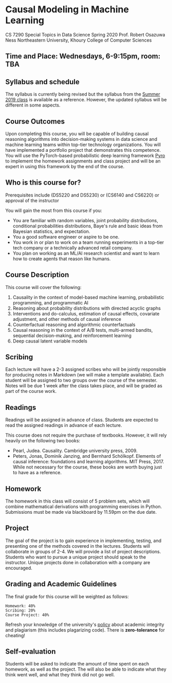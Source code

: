 # Causal Modeling in Machine Learning

CS 7290 Special Topics in Data Science
Spring 2020
Prof. Robert Osazuwa Ness
Northeastern University, Khoury College of Computer Sciences
  	
## Time and Place: Wednesdays, 6-9:15pm, room: TBA

## Syllabus and schedule

The syllabus is currently being revised but the syllabus from the [Summer 2019 class](https://github.com/robertness/causalML/blob/master/syllabus.md) is available as a reference.  However, the updated syllabus will be different in some aspects.

## Course Outcomes

Upon completing this course, you will be capable of building causal reasoning algorithms into decision-making systems in data science and machine learning teams within top-tier technology organizations.  You will have implemented a portfolio project that demonstrates this competence.  You will use the PyTorch-based probabilistic deep learning framework [Pyro](http://pyro.ai/) to implement the homework assignments and class project and will be an expert in using this framework by the end of the course.

## Who is this course for?

Prerequisites include (DS5220 and DS5230) or (CS6140 and CS6220) or approval of the instructor

You will gain the most from this course if you:

* You are familiar with random variables, joint probability distributions, conditional probabilities distributions, Baye's rule and basic ideas from Bayesian statistics, and expectation.
* You a good software engineer or aspire to be one.
* You work in or plan to work on a team running experiments in a top-tier tech company or a technically advanced retail company.
* You plan on working as an ML/AI research scientist and want to learn how to create agents that reason like humans.

## Course Description

This course will cover the following:

1. Causality in the context of model-based machine learning, probabilistic programming, and programmatic AI
1. Reasoning about probability distributions with directed acyclic graphs
1. Interventions and do-calculus, estimation of causal effects, covariate adjustment, and other methods of causal inference
1. Counterfactual reasoning and algorithmic counterfactuals
1. Causal reasoning in the context of A/B tests, multi-armed bandits, sequential decision-making, and reinforcement learning
1. Deep causal latent variable models

## Scribing

Each lecture will have a 2-3 assigned scribes who will be jointly responsible for producing notes in Markdown (we will make a template available). Each student will be assigned to two groups over the course of the semester. Notes will be due 1 week after the class takes place, and will be graded as part of the course work.

## Readings

Readings will be assigned in advance of class.  Students are expected to read the assigned readings in advance of each lecture.

This course does not require the purchase of textbooks.  However, it will rely heavily on the following two books:
* Pearl, Judea. Causality. Cambridge university press, 2009.
* Peters, Jonas, Dominik Janzing, and Bernhard Schölkopf. Elements of causal inference: foundations and learning algorithms. MIT Press, 2017.
While not necessary for the course, these books are worth buying just to have as a reference.

## Homework

The homework in this class will consist of 5 problem sets, which will combine mathematical derivations with programming exercises in Python. Submissions must be made via blackboard by 11.59pm on the due date.

## Project

The goal of the project is to gain experience in implementing, testing, and presenting one of the methods covered in the lectures. Students will collaborate in groups of 2-4. We will provide a list of project descriptions.  Students who want to pursue a unique project should speak to the instructor.  Unique projects done in collaboration with a company are encouraged.

## Grading and Academic Guidelines

The final grade for this course will be weighted as follows:

    Homework: 40%
    Scribing: 20%
    Course Project: 40%

Refresh your knowledge of the university's [policy](http://www.northeastern.edu/osccr/academic-integrity-policy/) about academic integrity and plagiarism (this includes plagarizing code). There is **zero-tolerance** for cheating!

## Self-evaluation

Students will be asked to indicate the amount of time spent on each homework, as well as the project. The will also be able to indicate what they think went well, and what they think did not go well.
